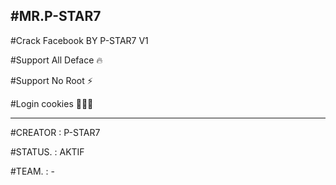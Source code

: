 #MR.P-STAR7
------------------------------------------
#Crack Facebook BY P-STAR7 V1

#Support All Deface 🔥

#Support No Root ⚡

#Login cookies 👨🏻‍💻

------------------------------------------
#CREATOR : P-STAR7

#STATUS. : AKTIF

#TEAM.   : -
